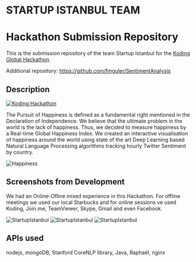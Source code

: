 STARTUP ISTANBUL TEAM
==========================
# Hackathon Submission Repository

This is the submission repository of the team Startup Istanbul for the [Koding Global Hackathon](https://koding.com/Hackathon).

Additional repository: https://github.com/fmguler/SentimentAnalysis

## Description

[![Koding Hackathon](https://github.com/koding/hackathon.submit/raw/master/images/badge.png?raw=true "Koding Hackathon")](https://koding.com/Hackathon)


The Pursuit of Happiness is defined as a fundamental right mentioned in the Declaration of Independence. We believe that the ultimate problem in the world is the lack of happiness. Thus, we decided to measure happiness by a Real-time Global Happiness Index. We created an interactive visualisation of happiness around the world using state of the art Deep Learning based Natural Language Processing algorithms tracking hourly Twitter Sentiment by country.

![Happiness](http://likeafrog.files.wordpress.com/2011/12/happy-sad-1.jpg)

## Screenshots from Development
We had an Online-Ofline mixed experience in this Hackathon. For offline meetings we used our local Starbucks and for online sessions ve used Koding, Join.me, TeamViewer, Skype, Gmail and even Facebook.


![StartupIstanbul](http://i.imgur.com/smkKwQS.png)
![StartupIstanbul](http://i.imgur.com/IYKcN8N.png)
![StartupIstanbul](http://i.imgur.com/nSSW5Ni.png)

## APIs used

nodejs, mongoDB, Stanford CoreNLP library, Java, Raphaël, nginx
